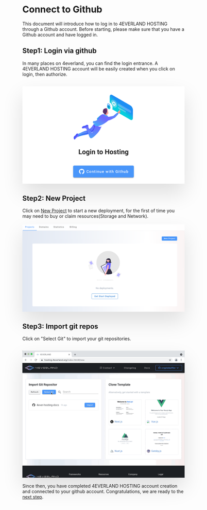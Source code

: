 # Connect to Github

This document will introduce how to log in to 4EVERLAND HOSTING through a Github account. Before starting, please make sure that you have a Github account and have logged in.

## Step1: Login via github

In many places on 4everland, you can find the login entrance. A 4EVERLAND HOSTING account will be easily created when you click on login, then authorize.

<img style="margin-top:15px;box-shadow:0 30px 60px rgba(0,0,0,0.12);" src="../assets/screenshots/github_login@2x.png"/>

## Step2: New Project

Click on [New Project](https://hosting.4everland.org/#/new) to start a new deployment, for the first of time you may need to buy or claim resources(Storage and Network).
<img style="margin-top:15px;box-shadow:0 30px 60px rgba(0,0,0,0.12);" src="../assets/screenshots/new_project@2x.png"/>

## Step3: Import git repos

Click on "Select Git" to import your git repositories.

<img style="margin-top:15px;box-shadow:0 30px 60px rgba(0,0,0,0.12);" src="../assets/screenshots/import_git.gif"/>

Since then, you have completed 4EVERLAND HOSTING account creation and connected to your github account. Congratulations, we are ready to the [next step](./build.md).
